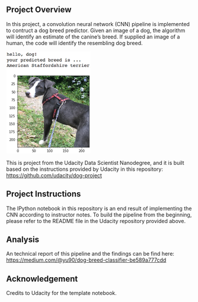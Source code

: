 [//]: # (Image References)

[image1]: ./images/sample_dog_output.png "Sample Output"


## Project Overview

In this project, a convolution neural network (CNN) pipeline is implemented to contruct a dog breed predictor. Given an image of a dog, the algorithm will identify an estimate of the canine’s breed.  If supplied an image of a human, the code will identify the resembling dog breed.  

![Sample Output][image1]

This is project from the Udacity Data Scientist Nanodegree, and it is built based on the instructions provided by Udacity in this repository: https://github.com/udacity/dog-project


## Project Instructions

The IPython notebook in this repository is an end result of implementing the CNN according to instructor notes. To build the pipeline from the beginning, please refer to the README file in the Udacity repository provided above.


## Analysis

An technical report of this pipeline and the findings can be find here: https://medium.com/@yu90/dog-breed-classifier-be589a777cdd


## Acknowledgement 

Credits to Udacity for the template notebook.
